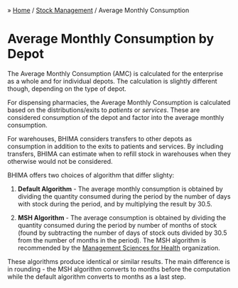 &raquo; [Home](../index.md) / [Stock Management](./index.md) / Average Monthly Consumption

# Average Monthly Consumption by Depot
The Average Monthly Consumption (AMC) is calculated for the enterprise as a
whole and for individual depots.  The calculation is slightly different
though, depending on the type of depot.

For dispensing pharmacies, the Average Monthly Consumption is calculated based
on the distributions/exits to _patients_ or _services_.  These are considered
consumption of the depot and factor into the average monthly consumption.

For warehouses, BHIMA considers transfers to other depots as consumption in
addition to the exits to patients and services.  By including transfers, BHIMA
can estimate when to refill stock in warehouses when they otherwise would not
be considered.

BHIMA offers two choices of algorithm that differ slighty:

  1. **Default Algorithm** - The average monthly consumption is obtained by
  dividing the quantity consumed during the period by the number of days with
  stock during the period, and by multiplying the result by 30.5.

  2. **MSH Algorithm** - The average consumption is obtained by dividing the
  quantity consumed during the period by number of months of stock (found by
  subtracting the number of days of stock outs divided by 30.5 from the number
  of months in the period).  The MSH algorithm is recommended by the
  [Management Sciences for Health](https://www.msh.org) organization.

These algorithms produce identical or similar results.  The main difference is
in rounding - the MSH algorithm converts to months before the computation
while the default algorithm converts to months as a last step.
